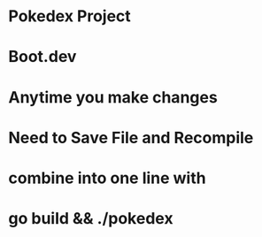 # Pokedex Project
# Boot.dev


# Anytime you make changes
# Need to Save File and Recompile
# combine into one line with
# go build && ./pokedex